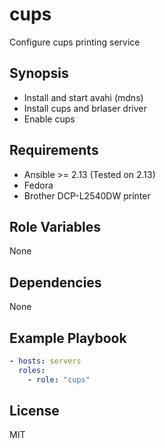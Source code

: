 # cups

Configure cups printing service

## Synopsis

- Install and start avahi (mdns)
- Install cups and brlaser driver
- Enable cups

## Requirements

- Ansible >= 2.13 (Tested on 2.13)
- Fedora
- Brother DCP-L2540DW printer

## Role Variables

None

## Dependencies

None

## Example Playbook

```yaml
- hosts: servers
  roles:
    - role: "cups"
```

## License

MIT

